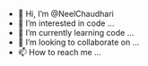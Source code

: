 - 👋 Hi, I’m @NeelChaudhari
- 👀 I’m interested in code ...
- 🌱 I’m currently learning code ...
- 💞️ I’m looking to collaborate on ...
- 📫 How to reach me ...

<!---
NeelChaudhariGithub/NeelChaudhariGithub is a ✨ special ✨ repository because its `README.md` (this file) appears on your GitHub profile.
You can click the Preview link to take a look at your changes.
--->
